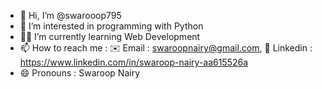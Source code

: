 - 👋 Hi, I’m @swarooop795
- 🐍 I’m interested in programming with Python 
- 👩‍💻 I’m currently learning Web Development
- 📫 How to reach me :
  ✉️ Email : swaroopnairy@gmail.com, 🔗 Linkedin : https://www.linkedin.com/in/swaroop-nairy-aa615526a
- 😄 Pronouns : Swaroop Nairy

<!---
swarooop795/swarooop795 is a ✨ special ✨ repository because its `README.md` (this file) appears on your GitHub profile.
You can click the Preview link to take a look at your changes.
--->
